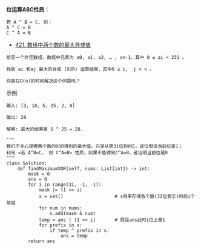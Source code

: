 **位运算ABC性质：**

```shell
若 A ^ B = C, 则：   
A ^ C = B
C ^ A = B
```

- [421. 数组中两个数的最大异或值](https://leetcode-cn.com/problems/maximum-xor-of-two-numbers-in-an-array/)

```shell
给定一个非空数组，数组中元素为 a0, a1, a2, … , an-1，其中 0 ≤ ai < 231 。

找到 ai 和aj 最大的异或 (XOR) 运算结果，其中0 ≤ i,  j < n 。

你能在O(n)的时间解决这个问题吗？
```
示例:
```
输入: [3, 10, 5, 25, 2, 8]

输出: 28

解释: 最大的结果是 5 ^ 25 = 28.
```

```python3
"""
我们不关心是哪两个数的XOR得到的最大值，只是从第31位到0位，逐位假设当前位是1；
利用 <若 A^B=C， 则 C^A=B> 性质，如果不能得到C^A=B，者证明当前位是0
"""
class Solution:
    def findMaximumXOR(self, nums: List[int]) -> int:
        mask = 0
        ans = 0
        for i in range(31, -1, -1):
            mask |= (1 << i)
            s = set()                   # s用来存储各个数(32位表示)的前i个前缀
            for num in nums:
                s.add(mask & num)
            temp = ans | (1 << i)       # 假设ans此时i位上是1
            for prefix in s:
                if temp ^ prefix in s:
                    ans = temp
        return ans
```
